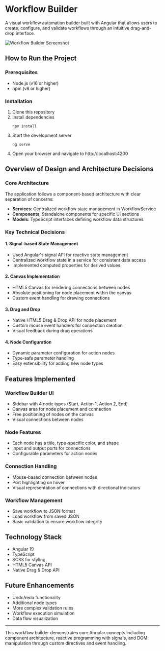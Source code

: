 # Workflow Builder

A visual workflow automation builder built with Angular that allows users to create, configure, and validate workflows through an intuitive drag-and-drop interface.

![Workflow Builder Screenshot](assets/workflow-img.png)

## How to Run the Project

### Prerequisites
- Node.js (v16 or higher)
- npm (v8 or higher)

### Installation
1. Clone this repository
2. Install dependencies
   ```
   npm install
   ```
3. Start the development server
   ```
   ng serve
   ```
4. Open your browser and navigate to http://localhost:4200

## Overview of Design and Architecture Decisions

### Core Architecture
The application follows a component-based architecture with clear separation of concerns:
- **Services**: Centralized workflow state management in WorkflowService
- **Components**: Standalone components for specific UI sections
- **Models**: TypeScript interfaces defining workflow data structures

### Key Technical Decisions

#### 1. Signal-based State Management
- Used Angular's signal API for reactive state management
- Centralized workflow state in a service for consistent data access
- Implemented computed properties for derived values

#### 2. Canvas Implementation
- HTML5 Canvas for rendering connections between nodes
- Absolute positioning for node placement within the canvas
- Custom event handling for drawing connections

#### 3. Drag and Drop
- Native HTML5 Drag & Drop API for node placement
- Custom mouse event handlers for connection creation
- Visual feedback during drag operations

#### 4. Node Configuration
- Dynamic parameter configuration for action nodes
- Type-safe parameter handling
- Easy extensibility for adding new node types

## Features Implemented

### Workflow Builder UI
- Sidebar with 4 node types (Start, Action 1, Action 2, End)
- Canvas area for node placement and connection
- Free positioning of nodes on the canvas
- Visual connections between nodes

### Node Features
- Each node has a title, type-specific color, and shape
- Input and output ports for connections
- Configurable parameters for action nodes

### Connection Handling
- Mouse-based connection between nodes
- Port highlighting on hover
- Visual representation of connections with directional indicators

### Workflow Management
- Save workflow to JSON format
- Load workflow from saved JSON
- Basic validation to ensure workflow integrity

## Technology Stack
- Angular 19
- TypeScript
- SCSS for styling
- HTML5 Canvas API
- Native Drag & Drop API

## Future Enhancements
- Undo/redo functionality
- Additional node types
- More complex validation rules
- Workflow execution simulation
- Data flow visualization

---

This workflow builder demonstrates core Angular concepts including component architecture, reactive programming with signals, and DOM manipulation through custom directives and event handling.
